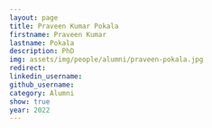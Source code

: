 ```yaml
---
layout: page
title: Praveen Kumar Pokala
firstname: Praveen Kumar
lastname: Pokala
description: PhD 
img: assets/img/people/alumni/praveen-pokala.jpg
redirect: 
linkedin_username: 
github_username:
category: Alumni
show: true
year: 2022
---
```

